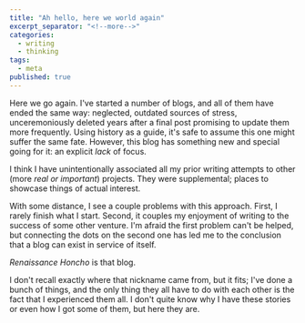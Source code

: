 ```yaml
---
title: "Ah hello, here we world again"
excerpt_separator: "<!--more-->"
categories:
  - writing
  - thinking
tags:
  - meta
published: true
---
```



Here we go again. I've started a number of blogs, and all of them have ended the same way: neglected, outdated sources of stress, unceremoniously deleted years after a final post promising to update them more frequently. Using history as a guide, it's safe to assume this one might suffer the same fate. However, this blog has something new and special going for it: an explicit *lack* of focus.

<!--more-->

I think I have unintentionally associated all my prior writing attempts to other (more *real or important*) projects. They were supplemental; places to showcase things of actual interest. 

With some distance, I see a couple problems with this approach. First, I rarely finish what I start. Second, it couples my enjoyment of writing to the success of some other venture. I'm afraid the first problem can't be helped, but connecting the dots on the second one has led me to the conclusion that a blog can exist in service of itself.

*Renaissance Honcho* is that blog.

I don't recall exactly where that nickname came from, but it fits; I've done a bunch of things, and the only thing they all have to do with each other is the fact that I experienced them all.  I don't quite know why I have these stories or even how I got some of them, but here they are.
